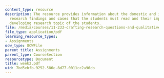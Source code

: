 ```yaml
---
content_type: resource
description: The resource provides information about the domestic and international
  research findings and cases that the students must read and their importance in
  developing research topic of the students.
file: /media/courses/11-233-crafting-research-questions-and-qualitative-methodology-fall-2005/7bd5ebfb9252586e8d770011cc2a96cb_week2.pdf
file_type: application/pdf
learning_resource_types:
- Assignments
ocw_type: OCWFile
parent_title: Assignments
parent_type: CourseSection
resourcetype: Document
title: week2.pdf
uid: 7bd5ebfb-9252-586e-8d77-0011cc2a96cb
---
```

